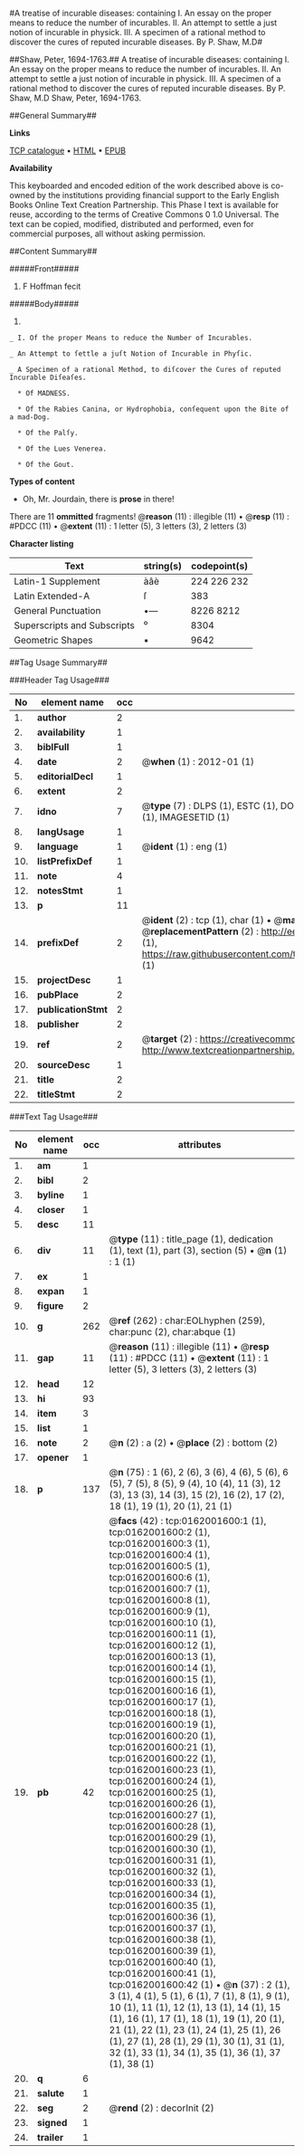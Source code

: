 #A treatise of incurable diseases: containing I. An essay on the proper means to reduce the number of incurables. II. An attempt to settle a just notion of incurable in physick. III. A specimen of a rational method to discover the cures of reputed incurable diseases. By P. Shaw, M.D#

##Shaw, Peter, 1694-1763.##
A treatise of incurable diseases: containing I. An essay on the proper means to reduce the number of incurables. II. An attempt to settle a just notion of incurable in physick. III. A specimen of a rational method to discover the cures of reputed incurable diseases. By P. Shaw, M.D
Shaw, Peter, 1694-1763.

##General Summary##

**Links**

[TCP catalogue](http://www.ota.ox.ac.uk/tcp/)  • 
[HTML](http://tei.it.ox.ac.uk/tcp/Texts-HTML/free/004/004834807.html)  • 
[EPUB](http://tei.it.ox.ac.uk/tcp/Texts-EPUB/free/004/004834807.epub)

**Availability**

This keyboarded and encoded edition of the
	       work described above is co-owned by the institutions
	       providing financial support to the Early English Books
	       Online Text Creation Partnership. This Phase I text is
	       available for reuse, according to the terms of Creative
	       Commons 0 1.0 Universal. The text can be copied,
	       modified, distributed and performed, even for
	       commercial purposes, all without asking permission.


##Content Summary##

#####Front#####

1. F Hoffman fecit

#####Body#####

1. 

    _ I. Of the proper Means to reduce the Number of Incurables.

    _ An Attempt to ſettle a juſt Notion of Incurable in Phyſic.

    _ A Specimen of a rational Method, to diſcover the Cures of reputed Incurable Diſeaſes.

      * Of MADNESS.

      * Of the Rabies Canina, or Hydrophobia, conſequent upon the Bite of a mad-Dog.

      * Of the Palſy.

      * Of the Lues Venerea.

      * Of the Gout.

**Types of content**

  * Oh, Mr. Jourdain, there is **prose** in there!

There are 11 **ommitted** fragments! 
 @__reason__ (11) : illegible (11)  •  @__resp__ (11) : #PDCC (11)  •  @__extent__ (11) : 1 letter (5), 3 letters (3), 2 letters (3)

**Character listing**


|Text|string(s)|codepoint(s)|
|---|---|---|
|Latin-1 Supplement|àâè|224 226 232|
|Latin Extended-A|ſ|383|
|General Punctuation|•—|8226 8212|
|Superscripts             and Subscripts|⁰|8304|
|Geometric Shapes|▪|9642|

##Tag Usage Summary##

###Header Tag Usage###

|No|element name|occ|attributes|
|---|---|---|---|
|1.|__author__|2||
|2.|__availability__|1||
|3.|__biblFull__|1||
|4.|__date__|2| @__when__ (1) : 2012-01 (1)|
|5.|__editorialDecl__|1||
|6.|__extent__|2||
|7.|__idno__|7| @__type__ (7) : DLPS (1), ESTC (1), DOCNO (1), TCP (1), GALEDOCNO (1), CONTENTSET (1), IMAGESETID (1)|
|8.|__langUsage__|1||
|9.|__language__|1| @__ident__ (1) : eng (1)|
|10.|__listPrefixDef__|1||
|11.|__note__|4||
|12.|__notesStmt__|1||
|13.|__p__|11||
|14.|__prefixDef__|2| @__ident__ (2) : tcp (1), char (1)  •  @__matchPattern__ (2) : ([0-9\-]+):([0-9IVX]+) (1), (.+) (1)  •  @__replacementPattern__ (2) : http://eebo.chadwyck.com/downloadtiff?vid=$1&page=$2 (1), https://raw.githubusercontent.com/textcreationpartnership/Texts/master/tcpchars.xml#$1 (1)|
|15.|__projectDesc__|1||
|16.|__pubPlace__|2||
|17.|__publicationStmt__|2||
|18.|__publisher__|2||
|19.|__ref__|2| @__target__ (2) : https://creativecommons.org/publicdomain/zero/1.0/ (1), http://www.textcreationpartnership.org/docs/. (1)|
|20.|__sourceDesc__|1||
|21.|__title__|2||
|22.|__titleStmt__|2||


###Text Tag Usage###

|No|element name|occ|attributes|
|---|---|---|---|
|1.|__am__|1||
|2.|__bibl__|2||
|3.|__byline__|1||
|4.|__closer__|1||
|5.|__desc__|11||
|6.|__div__|11| @__type__ (11) : title_page (1), dedication (1), text (1), part (3), section (5)  •  @__n__ (1) : 1 (1)|
|7.|__ex__|1||
|8.|__expan__|1||
|9.|__figure__|2||
|10.|__g__|262| @__ref__ (262) : char:EOLhyphen (259), char:punc (2), char:abque (1)|
|11.|__gap__|11| @__reason__ (11) : illegible (11)  •  @__resp__ (11) : #PDCC (11)  •  @__extent__ (11) : 1 letter (5), 3 letters (3), 2 letters (3)|
|12.|__head__|12||
|13.|__hi__|93||
|14.|__item__|3||
|15.|__list__|1||
|16.|__note__|2| @__n__ (2) : a (2)  •  @__place__ (2) : bottom (2)|
|17.|__opener__|1||
|18.|__p__|137| @__n__ (75) : 1 (6), 2 (6), 3 (6), 4 (6), 5 (6), 6 (5), 7 (5), 8 (5), 9 (4), 10 (4), 11 (3), 12 (3), 13 (3), 14 (3), 15 (2), 16 (2), 17 (2), 18 (1), 19 (1), 20 (1), 21 (1)|
|19.|__pb__|42| @__facs__ (42) : tcp:0162001600:1 (1), tcp:0162001600:2 (1), tcp:0162001600:3 (1), tcp:0162001600:4 (1), tcp:0162001600:5 (1), tcp:0162001600:6 (1), tcp:0162001600:7 (1), tcp:0162001600:8 (1), tcp:0162001600:9 (1), tcp:0162001600:10 (1), tcp:0162001600:11 (1), tcp:0162001600:12 (1), tcp:0162001600:13 (1), tcp:0162001600:14 (1), tcp:0162001600:15 (1), tcp:0162001600:16 (1), tcp:0162001600:17 (1), tcp:0162001600:18 (1), tcp:0162001600:19 (1), tcp:0162001600:20 (1), tcp:0162001600:21 (1), tcp:0162001600:22 (1), tcp:0162001600:23 (1), tcp:0162001600:24 (1), tcp:0162001600:25 (1), tcp:0162001600:26 (1), tcp:0162001600:27 (1), tcp:0162001600:28 (1), tcp:0162001600:29 (1), tcp:0162001600:30 (1), tcp:0162001600:31 (1), tcp:0162001600:32 (1), tcp:0162001600:33 (1), tcp:0162001600:34 (1), tcp:0162001600:35 (1), tcp:0162001600:36 (1), tcp:0162001600:37 (1), tcp:0162001600:38 (1), tcp:0162001600:39 (1), tcp:0162001600:40 (1), tcp:0162001600:41 (1), tcp:0162001600:42 (1)  •  @__n__ (37) : 2 (1), 3 (1), 4 (1), 5 (1), 6 (1), 7 (1), 8 (1), 9 (1), 10 (1), 11 (1), 12 (1), 13 (1), 14 (1), 15 (1), 16 (1), 17 (1), 18 (1), 19 (1), 20 (1), 21 (1), 22 (1), 23 (1), 24 (1), 25 (1), 26 (1), 27 (1), 28 (1), 29 (1), 30 (1), 31 (1), 32 (1), 33 (1), 34 (1), 35 (1), 36 (1), 37 (1), 38 (1)|
|20.|__q__|6||
|21.|__salute__|1||
|22.|__seg__|2| @__rend__ (2) : decorInit (2)|
|23.|__signed__|1||
|24.|__trailer__|1||
